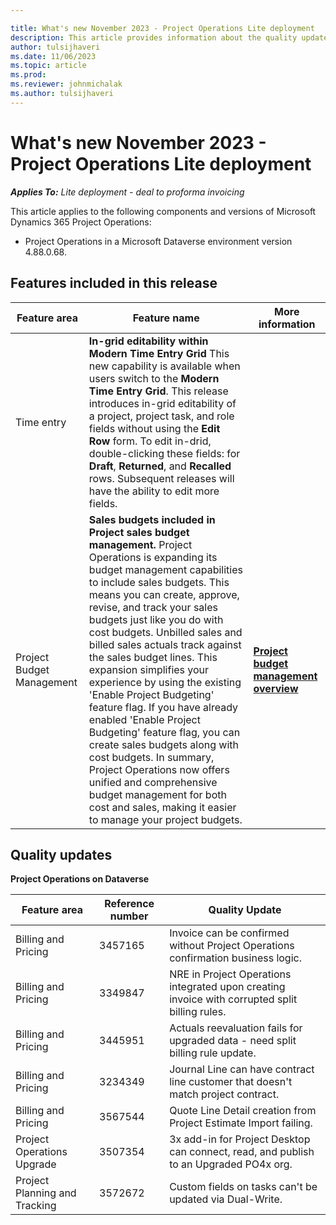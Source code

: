 ```yaml
---

title: What's new November 2023 - Project Operations Lite deployment
description: This article provides information about the quality updates that are available in the November 2023 release of Microsoft Dynamics 365 Project Operations Lite deployment.
author: tulsijhaveri
ms.date: 11/06/2023
ms.topic: article
ms.prod:
ms.reviewer: johnmichalak 
ms.author: tulsijhaveri
---
```


# What's new November 2023 - Project Operations Lite deployment

_**Applies To:** Lite deployment - deal to proforma invoicing_

This article applies to the following components and versions of Microsoft Dynamics 365 Project Operations:

- Project Operations in a Microsoft Dataverse environment version 4.88.0.68.

## Features included in this release

| **Feature area** | **Feature name** | **More information** |
| --- | --- | --- |
| Time entry | **In-grid editability within Modern Time Entry Grid** This new capability is available when users switch to the **Modern Time Entry Grid**. This release introduces in-grid editability of a project, project task, and role fields without using the **Edit Row** form. To edit in-drid, double-clicking these fields: for **Draft**, **Returned**, and **Recalled** rows. Subsequent releases will have the ability to edit more fields. |   |
| Project Budget Management | **Sales budgets included in Project sales budget management.** Project Operations is expanding its budget management capabilities to include sales budgets. This means you can create, approve, revise, and track your sales budgets just like you do with cost budgets. Unbilled sales and billed sales actuals track against the sales budget lines. This expansion simplifies your experience by using the existing 'Enable Project Budgeting' feature flag. If you have already enabled 'Enable Project Budgeting' feature flag, you can create sales budgets along with cost budgets. In summary, Project Operations now offers unified and comprehensive budget management for both cost and sales, making it easier to manage your project budgets. | [**Project budget management overview**](../pro/budget/projectbudgetmanagement.md) |


## Quality updates 

**Project Operations on Dataverse**

| **Feature area** | **Reference number** | **Quality Update** |
| --- | --- | --- |
| Billing and Pricing | 3457165 | Invoice can be confirmed without Project Operations confirmation business logic. |
| Billing and Pricing | 3349847 | NRE in Project Operations integrated upon creating invoice with corrupted split billing rules. |
| Billing and Pricing | 3445951 | Actuals reevaluation fails for upgraded data - need split billing rule update. |
| Billing and Pricing | 3234349 | Journal Line can have contract line customer that doesn't match project contract. |
| Billing and Pricing | 3567544 | Quote Line Detail creation from Project Estimate Import failing. |
| Project Operations Upgrade | 3507354 | 3x add-in for Project Desktop can connect, read, and publish to an Upgraded PO4x org. |
| Project Planning and Tracking | 3572672 | Custom fields on tasks can't be updated via Dual-Write. |

